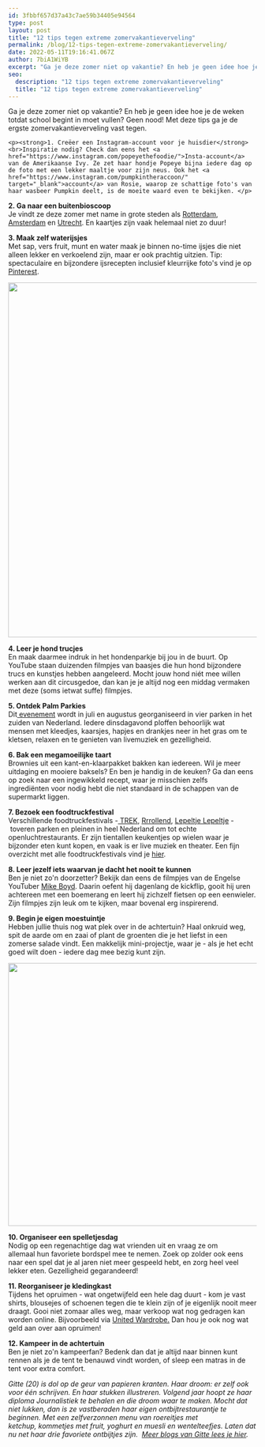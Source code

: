 ```yaml
---
id: 3fbbf657d37a43c7ae59b34405e94564
type: post
layout: post
title: "12 tips tegen extreme zomervakantieverveling"
permalink: /blog/12-tips-tegen-extreme-zomervakantieverveling/
date: 2022-05-11T19:16:41.067Z
author: 7biA1WiYB
excerpt: "Ga je deze zomer niet op vakantie? En heb je geen idee hoe je de weken totdat school begint in moet vullen? Geen nood! Met deze tips ga je de ergste zomervakantieverveling vast tegen.  "
seo:
  description: "12 tips tegen extreme zomervakantieverveling"
  title: "12 tips tegen extreme zomervakantieverveling"
---
```

Ga je deze zomer niet op vakantie? En heb je geen idee hoe je de weken totdat school begint in moet vullen? Geen nood! Met deze tips ga je de ergste zomervakantieverveling vast tegen.  

    <p><strong>1. Creëer een Instagram-account voor je huisdier</strong><br>Inspiratie nodig? Check dan eens het <a href="https://www.instagram.com/popeyethefoodie/">Insta-account</a> van de Amerikaanse Ivy. Ze zet haar hondje Popeye bijna iedere dag op de foto met een lekker maaltje voor zijn neus. Ook het <a href="https://www.instagram.com/pumpkintheraccoon/" target="_blank">account</a> van Rosie, waarop ze schattige foto's van haar wasbeer Pumpkin deelt, is de moeite waard even te bekijken. </p>
<p><strong>2. Ga naar een buitenbioscoop </strong><br>Je vindt ze deze zomer met name in grote steden als <a href="http://pleinbioscooprotterdam.nl/" target="_blank">Rotterdam</a>, <a href="http://www.pllek.nl/" target="_blank">Amsterdam</a> en <a href="https://www.plukdenacht.nl/" target="_blank">Utrecht</a>. En kaartjes zijn vaak helemaal niet zo duur! </p>
<p><strong>3. Maak zelf waterijsjes</strong><br>Met sap, vers fruit, munt en water maak je binnen no-time ijsjes die niet alleen lekker en verkoelend zijn, maar er ook prachtig uitzien. Tip: spectaculaire en bijzondere ijsrecepten inclusief kleurrijke foto's vind je op <a href="https://www.pinterest.com/" target="_blank">Pinterest</a>. </p>
<p><div class="media media-element-container media-default"><div id="file-418450" class="file file-image file-image-jpeg">

        
  
  <div class="content">
    <img title="Foto: Instagram / inthemomentmag" height="718" width="1080" class="media-element file-default" data-delta="1" src="https://7dagen.netlify.app/sites/default/files/20213903_1864262197226346_8815471467970953216_n.jpg" alt="">  </div>

  
</div>
</div>
<p><strong>4. Leer je hond trucjes </strong><br>En maak daarmee indruk in het hondenparkje bij jou in de buurt. Op YouTube staan duizenden filmpjes van baasjes die hun hond bijzondere trucs en kunstjes hebben aangeleerd. Mocht jouw hond niét mee willen werken aan dit circusgedoe, dan kan je je altijd nog een middag vermaken met deze (soms ietwat suffe) filmpjes.</p>
<p><strong>5. Ontdek Palm Parkies </strong><br>Dit<a href="http://palmparkies.nl/" target="_blank"> evenement</a> wordt in juli en augustus georganiseerd in vier parken in het zuiden van Nederland. Iedere dinsdagavond ploffen behoorlijk wat mensen met kleedjes, kaarsjes, hapjes en drankjes neer in het gras om te kletsen, relaxen en te genieten van livemuziek en gezelligheid. </p>
<p><strong>6. Bak een megamoeilijke taart</strong><br>Brownies uit een kant-en-klaarpakket bakken kan iedereen. Wil je meer uitdaging en mooiere baksels? En ben je handig in de keuken? Ga dan eens op zoek naar een ingewikkeld recept, waar je misschien zelfs ingrediënten voor nodig hebt die niet standaard in de schappen van de supermarkt liggen. </p>
<p><strong>7. Bezoek een foodtruckfestival</strong><br>Verschillende foodtruckfestivals -<a href="http://www.festival-trek.nl/" target="_blank"> TREK</a>, <a href="https://rrrollend.nl/">Rrrollend</a>, <a href="http://lepeltje-lepeltje.com/" target="_blank">Lepeltje Lepeltje</a> - toveren parken<b> </b>en pleinen<b> </b>in heel Nederland om tot echte openluchtrestaurants. Er zijn tientallen keukentjes op wielen waar je bijzonder eten kunt kopen, en vaak is er live muziek en theater. Een fijn overzicht met alle foodtruckfestivals vind je <a href="http://degenietendefoodie.nl/2017/compleet-overzicht-food-festivals-2017/" target="_blank">hier</a>. </p>
<p><strong>8. Leer jezelf iets waarvan je dacht het nooit te kunnen</strong><br>Ben je niet zo'n doorzetter? Bekijk dan eens de filmpjes van de Engelse YouTuber <a href="https://www.youtube.com/user/microboyd/" target="_blank">Mike Boyd</a>. Daarin oefent hij dagenlang de kickflip, gooit hij uren achtereen met een boemerang en leert hij zichzelf fietsen op een eenwieler. Zijn filmpjes zijn leuk om te kijken, maar bovenal erg inspirerend. </p>
<p><strong>9. Begin je eigen moestuintje</strong><br>Hebben jullie thuis nog wat plek over in de achtertuin? Haal onkruid weg, spit de aarde om en zaai of plant de groenten die je het liefst in een zomerse salade vindt. Een makkelijk mini-projectje, waar je - als je het echt goed wilt doen - iedere dag mee bezig kunt zijn. </p>
<p><div class="media media-element-container media-default"><div id="file-418451" class="file file-image file-image-jpeg">

        
  
  <div class="content">
    <img title="Foto: Pexels" height="532" width="800" class="media-element file-default" data-delta="1" src="https://7dagen.netlify.app/sites/default/files/pexels-photo-522810%20%281%29.jpeg" alt="">  </div>

  
</div>
</div>
<p><strong>10. Organiseer een spelletjesdag</strong><br>Nodig op een regenachtige dag wat vrienden uit en vraag ze om allemaal hun favoriete bordspel mee te nemen. Zoek op zolder ook eens naar een spel dat je al jaren niet meer gespeeld hebt, en zorg heel veel lekker eten. Gezelligheid gegarandeerd! </p>
<p><strong>11. Reorganiseer je kledingkast</strong><br>Tijdens het opruimen - wat ongetwijfeld een hele dag duurt - kom je vast shirts, blousejes of schoenen tegen die te klein zijn of je eigenlijk nooit meer draagt. Gooi niet zomaar alles weg, maar verkoop wat nog gedragen kan worden online. Bijvoorbeeld via <a href="https://unitedwardrobe.com/" target="_blank">United Wardrobe.</a> Dan hou je ook nog wat geld aan over aan opruimen!</p>
<p><strong>12. Kampeer in de achtertuin</strong><br>Ben je niet zo'n kampeerfan? Bedenk dan dat je altijd naar binnen kunt rennen als je de tent te benauwd vindt worden, of sleep een matras in de tent voor extra comfort. </p>
<p><em>Gitte (20) is dol op de geur van papieren kranten. Haar droom: er zelf ook voor één schrijven. En haar stukken illustreren. Volgend jaar hoopt ze haar diploma Journalistiek te behalen en die droom waar te maken. Mocht dat niet lukken, dan is ze vastberaden haar eigen ontbijtrestaurantje te beginnen. Met een zelfverzonnen menu van roereitjes met ketchup, kommetjes met fruit, yoghurt en muesli en wentelteefjes. Laten dat nu net haar drie favoriete ontbijtjes zijn.  </em><a href="https://7dagen.netlify.app/users/gitte-hessels"><em>Meer blogs van Gitte lees je hier</em></a><em>.</em></p>  
